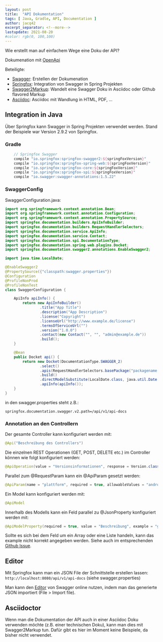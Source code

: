 ```yaml
---
layout: post
title:  "API Dokumentation"
tags: [ Java, Gradle, API, Documentation ]
author: jacq42
excerpt_separator: <!--more-->
lastupdate: 2021-08-20
#color: rgb(0, 100,100)
---
```


Wie erstellt man auf einfachem Wege eine Doku der API?

<!--more-->
 
Dokumenation mit [OpenApi](https://www.openapis.org/)

Beteiligte: 
* [Swagger](https://swagger.io/): Erstellen der Dokumenation
* [Springfox](https://github.com/springfox/springfox): Integration von Swagger in Spring Projekten
* [Swagger2Markup](https://github.com/Swagger2Markup): Wandelt eine Swagger Doku in Asciidoc oder Github flavored Markup
* [Asciidoc](http://asciidoctor.org/): Asciidoc mit Wandlung in HTML, PDF, ...

## Integration in Java

Über Springfox kann Swagger in Spring Projekten verwendet werden. Stand der Beispiele war Version 2.9.2 von Springfox.

### Gradle 

```groovy
    // Springfox Swagger
    compile "io.springfox:springfox-swagger2:${springFoxVersion}"
    compile "io.springfox:springfox-spring-web:${springFoxVersion}"
    compile "io.springfox:springfox-core:${springFoxVersion}"
    compile "io.springfox:springfox-spi:${springFoxVersion}"
    compile "io.swagger:swagger-annotations:1.5.22"
```

### SwaggerConfig

SwaggerConfiguration.java:

```java
import org.springframework.context.annotation.Bean;
import org.springframework.context.annotation.Configuration;
import org.springframework.context.annotation.PropertySource;
import springfox.documentation.builders.ApiInfoBuilder;
import springfox.documentation.builders.RequestHandlerSelectors;
import springfox.documentation.service.ApiInfo;
import springfox.documentation.service.Contact;
import springfox.documentation.spi.DocumentationType;
import springfox.documentation.spring.web.plugins.Docket;
import springfox.documentation.swagger2.annotations.EnableSwagger2;

import java.time.LocalDate;

@EnableSwagger2
@PropertySource({"classpath:swagger.properties"})
@Configuration
@ProfileNonProd
@ProfileNonTest
class SwaggerConfiguration {

    ApiInfo apiInfo() {
        return new ApiInfoBuilder()
                .title("App Title")
                .description("App Description")
                .license("Copyright")
                .licenseUrl("http://www.example.de/license")
                .termsOfServiceUrl("")
                .version("1.0.0")
                .contact(new Contact("", "", "admin@example.de"))
                .build();
    }

    @Bean
    public Docket api() {
        return new Docket(DocumentationType.SWAGGER_2)
                .select()
                .apis(RequestHandlerSelectors.basePackage("packagename.rest.v1"))
                .build()
                .directModelSubstitute(LocalDate.class, java.util.Date.class)
                .apiInfo(apiInfo());
    }
}
```

in den swagger.properties steht z.B.:
```
springfox.documentation.swagger.v2.path=/api/v1/api-docs
```

### Annotation an den Controllern

Der gesamte Controller kann konfiguriert werden mit:
```java
@Api("Beschreibung des Controllers")
```
Die einzelnen REST Operationen (GET, POST, DELETE etc.) im Controller können wie folgt konfiguriert werden:
```java
@ApiOperation(value = "Versionsinformationen", response = Version.class)
```
Parallel zum @RequestParam kann ein @ApiParam gesetzt werden:
```java
@ApiParam(name = "plattform", required = true, allowableValues = "android,ios")
```
Ein Model kann konfiguriert werden mit:
```java
@ApiModel
```
Innerhalb des Modells kann ein Feld parallel zu @JsonProperty konfiguriert werden mit:
```java
@ApiModelProperty(required = true, value = "Beschreibung", example = "gültiger Wert")
```
Sollte es sich bei dem Feld um ein Array oder eine Liste handeln, kann das example nicht korrekt angegeben werden. Siehe auch im entsprechenden [Github Issue](https://github.com/swagger-api/swagger-core/issues/1855).

## Editor

Mit Springfox kann man ein JSON File der Schnittstelle erstellen lassen: `http://localhost:8080/api/v1/api-docs` (siehe swagger.properties)

Man kann den [Editor](https://editor.swagger.io/) von Swagger online nutzen, indem man das generierte JSON importiert (File > Import file).

## Asciidoctor

Wenn man die Dokumentation der API auch in einer Asciidoc Doku verwenden möchte (z.B. einer technischen Doku), kann man dies mit Swagger2Markup tun. Dafür gibt es hier im Moment keine Beispiele, da bisher nicht verwendet.